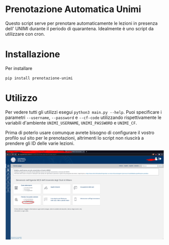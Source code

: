 # Prenotazione Automatica Unimi
Questo script serve per prenotare automaticamente le lezioni in presenza dell'
UNIMI durante il periodo di quarantena. Idealmente è uno script da utilizzare
con cron.

Installazione
============
Per installare
```
pip install prenotazione-unimi
```

Utilizzo
=======
Per vedere tutti gli utilizzi esegui `python3 main.py --help`. Puoi specificare
i parametri `--username`, `--password` e `--cf-code` utilizzando
rispettivamente le variabili d'ambiente `UNIMI_USERNAME`, `UNIMI_PASSWORD` e
`UNIMI_CF`.

Prima di poterlo usare comunque avrete bisogno di configurare il vostro profilo
sul sito per le prenotazioni, altrimenti lo script non riuscirà a prendere gli
ID delle varie lezioni.

![alt_text](https://raw.githubusercontent.com/Mroik/Prenotazione-Automatica-Unimi/master/unknown.png)

